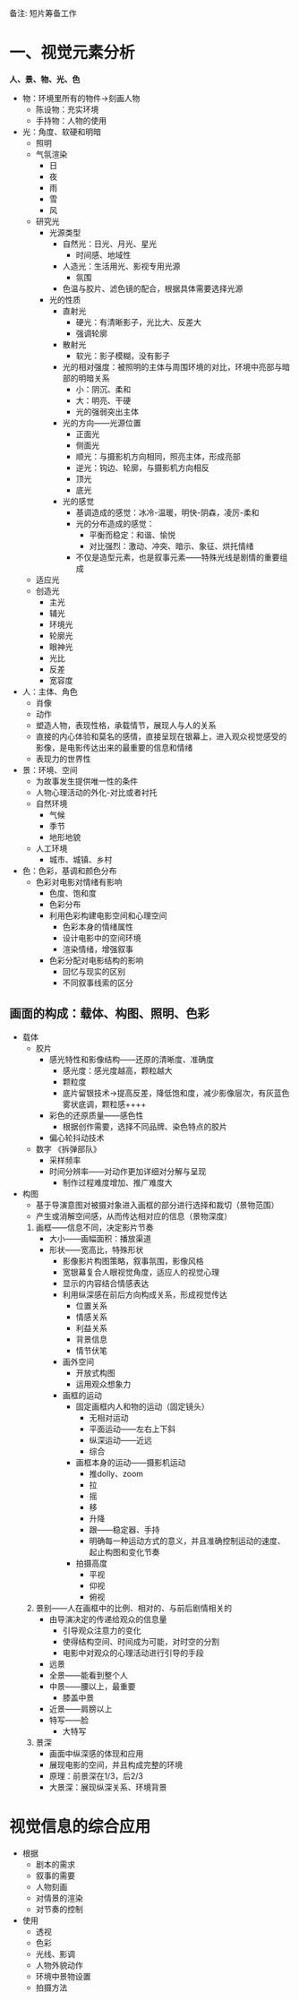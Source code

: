 备注: 短片筹备工作

# 一、视觉元素分析

**人、景、物、光、色**

- 物：环境里所有的物件→刻画人物
    - 陈设物：充实环境
    - 手持物：人物的使用
- 光：角度、软硬和明暗
    - 照明
    - 气氛渲染
        - 日
        - 夜
        - 雨
        - 雪
        - 风
    - 研究光
        - 光源类型
            - 自然光：日光、月光、星光
                - 时间感、地域性
            - 人造光：生活用光、影视专用光源
                - 氛围
            - 色温与胶片、滤色镜的配合，根据具体需要选择光源
        - 光的性质
            - 直射光
                - 硬光：有清晰影子，光比大、反差大
                - 强调轮廓
            - 散射光
                - 软光：影子模糊，没有影子
            - 光的相对强度：被照明的主体与周围环境的对比，环境中亮部与暗部的明暗关系
                - 小：阴沉、柔和
                - 大：明亮、干硬
                - 光的强弱突出主体
            - 光的方向——光源位置
                - 正面光
                - 侧面光
                - 顺光：与摄影机方向相同，照亮主体，形成亮部
                - 逆光：钩边、轮廓，与摄影机方向相反
                - 顶光
                - 底光
            - 光的感觉
                - 基调造成的感觉：冰冷-温暖，明快-阴森，凌厉-柔和
                - 光的分布造成的感觉：
                    - 平衡而稳定：和谐、愉悦
                    - 对比强烈：激动、冲突、暗示、象征、烘托情绪
                - 不仅是造型元素，也是叙事元素——特殊光线是剧情的重要组成
    - 适应光
    - 创造光
        - 主光
        - 辅光
        - 环境光
        - 轮廓光
        - 眼神光
        - 光比
        - 反差
        - 宽容度
- 人：主体、角色
    - 肖像
    - 动作
    - 塑造人物，表现性格，承载情节，展现人与人的关系
    - 直接的内心体验和莫名的感情，直接呈现在银幕上，进入观众视觉感受的影像，是电影传达出来的最重要的信息和情绪
    - 表现力的世界性
- 景：环境、空间
    - 为故事发生提供唯一性的条件
    - 人物心理活动的外化-对比或者衬托
    - 自然环境
        - 气候
        - 季节
        - 地形地貌
    - 人工环境
        - 城市、城镇、乡村
- 色：色彩，基调和颜色分布
    - 色彩对电影对情绪有影响
        - 色度、饱和度
        - 色彩分布
        - 利用色彩构建电影空间和心理空间
            - 色彩本身的情绪属性
            - 设计电影中的空间环境
            - 渲染情绪，增强叙事
        - 色彩分配对电影结构的影响
            - 回忆与现实的区别
            - 不同叙事线索的区分

## 画面的构成：载体、构图、照明、色彩

- 载体
    - 胶片
        - 感光特性和影像结构——还原的清晰度、准确度
            - 感光度：感光度越高，颗粒越大
            - 颗粒度
            - 底片留银技术→提高反差，降低饱和度，减少影像层次，有灰蓝色雾状底调，颗粒感++++
        - 彩色的还原质量——感色性
            - 根据创作需要，选择不同品牌、染色特点的胶片
        - 偏心轮抖动技术
    - 数字 《拆弹部队》
        - 采样频率
        - 时间分辨率——对动作更加详细对分解与呈现
            - 制作过程难度增加、推广难度大
- 构图
    - 基于导演意图对被摄对象进入画框的部分进行选择和裁切（景物范围）
    - 产生或消解空间感，从而传达相对应的信息（景物深度）
    1. 画框——信息不同，决定影片节奏
        - 大小——画幅面积：播放渠道
        - 形状——宽高比，特殊形状
            - 影像影片构图策略，叙事氛围，影像风格
            - 宽银幕复合人眼视觉角度，适应人的视觉心理
            - 显示的内容结合情感表达
            - 利用纵深感在前后方向构成关系，形成视觉传达
                - 位置关系
                - 情感关系
                - 利益关系
                - 背景信息
                - 情节伏笔
            - 画外空间
                - 开放式构图
                - 运用观众想象力
            - 画框的运动
                - 固定画框内人和物的运动（固定镜头）
                    - 无相对运动
                    - 平面运动——左右上下斜
                    - 纵深运动——近远
                    - 综合
                - 画框本身的运动——摄影机运动
                    - 推dolly、zoom
                    - 拉
                    - 摇
                    - 移
                    - 升降
                    - 跟——稳定器、手持
                    - 明确每一种运动方式的意义，并且准确控制运动的速度、起止构图和变化节奏
                - 拍摄高度
                    - 平视
                    - 仰视
                    - 俯视
    2. 景别——人在画框中的比例、相对的、与前后剧情相关的
        - 由导演决定的传递给观众的信息量
            - 引导观众注意力的变化
            - 使得结构空间、时间成为可能，对时空的分割
            - 电影中对观众的心理活动进行引导的手段
        - 远景
        - 全景——能看到整个人
        - 中景——腰以上，最重要
            - 膝盖中景
        - 近景——肩膀以上
        - 特写——脸
            - 大特写
    3. 景深
        - 画面中纵深感的体现和应用
        - 展现电影的空间，并且构成完整的环境
        - 原理：前景深在1/3，后2/3
        - 大景深：展现纵深关系、环境背景

# 视觉信息的综合应用

- 根据
    - 剧本的需求
    - 叙事的需要
    - 人物刻画
    - 对情景的渲染
    - 对节奏的控制
- 使用
    - 透视
    - 色彩
    - 光线、影调
    - 人物外貌动作
    - 环境中景物设置
    - 拍摄方法